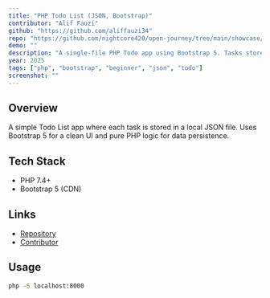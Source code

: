 ```yaml
---
title: "PHP Todo List (JSON, Bootstrap)"
contributor: "Alif Fauzi"
github: "https://github.com/aliffauzi34"
repo: "https://github.com/nightcore420/open-journey/tree/main/showcase/2025/php/php-todo"
demo: ""
description: "A single-file PHP Todo app using Bootstrap 5. Tasks stored in tasks.json — add, toggle, and delete easily."
year: 2025
tags: ["php", "bootstrap", "beginner", "json", "todo"]
screenshot: ""
---
```


## Overview
A simple Todo List app where each task is stored in a local JSON file. Uses Bootstrap 5 for a clean UI and pure PHP logic for data persistence.

## Tech Stack
- PHP 7.4+
- Bootstrap 5 (CDN)

## Links
- [Repository](https://github.com/nightcore420/open-journey/tree/main/showcase/2025/php/php-todo)
- [Contributor](https://github.com/aliffauzi34)

## Usage
```bash
php -S localhost:8000
